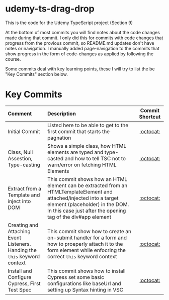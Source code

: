 # udemy-ts-drag-drop
This is the code for the Udemy TypeScript project (Section 9)

At the bottom of most commits you will find notes about the code changes made during that commit. I only did this for commits with code changes that progress from the provious commit, so README.md updates don't have notes or navigation.
I manually added page-navigation to the commits that show progress in the form of code-changes as applied by following the course.

Some commits deal with key learning points, these I will try to list the be "Key Commits" section below.

# Key Commits

Comment | Description | Commit Shortcut
| :--- | :--- | :---:
Initial Commit  | Listed here to be able to get to the first commit that starts the pagnation | [:octocat:](https://github.com/monello/udemy-ts-drag-drop/commit/bbda1c9e1b12935ab33d94fcd159493f7e6bc8c4)
Class, Null Assestion, Type-casting | Shows a simple class, how HTML elements are typed and type-casted and how to tell TSC not to warn/error on fetching HTML Elements |  [:octocat:](https://github.com/monello/udemy-ts-drag-drop/commit/83ead88200d2c1028cd6ec37d0c1d01b2d1813f2)
Extract from a Template and inject into DOM | This commit shows how an HTML element can be extracted from an HTMLTemplateElement and attached/injected into a target element (placeholder) in the DOM. In this case just after the opening tag of the div#app element | [:octocat:](https://github.com/monello/udemy-ts-drag-drop/commit/c72a781f787dc12e967e12c8eb433218404ce692)
Creating and Attaching Event Listeners. Handing the `this` keyword context | This commit show how to create an on-submit handler for a form and how to proeperly attach it to the form element while enfocring the correct `this` keyword context | [:octocat:](https://github.com/monello/udemy-ts-drag-drop/commit/2f9dcebfe951976b30ced296f4bdd30c762e5bc8)
Install and Configure Cypress, First Test Spec | This commit shows how to install Cypress set some basic configurations like baseUrl and setting up Syntax hinting in VSC | [:octocat:](https://github.com/monello/udemy-ts-drag-drop/commit/df7d6c6912080c252cbad02ea69642ce0c82e621)
